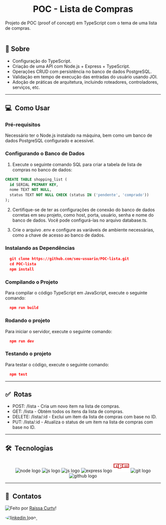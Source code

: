 <h1 align="center">POC - Lista de Compras</h1>
Projeto de POC (proof of concept) em TypeScript com o tema de uma lista de compras.
<br></br>

## 📝&nbsp;Sobre
  - Configuração do TypeScript.
  - Criação de uma API com Node.js + Express + TypeScript.
  - Operações CRUD com persistência no banco de dados PostgreSQL.
  - Validação em tempo de execução das entradas do usuário usando JOI.
  - Adoção de práticas de arquitetura, incluindo roteadores, controladores, serviços, etc.
<hr/>

## 💻 &nbsp;Como Usar

### Pré-requisitos

Necessário ter o Node.js instalado na máquina, bem como um banco de dados PostgreSQL configurado e acessível.

### Configurando o Banco de Dados

1. Execute o seguinte comando SQL para criar a tabela de lista de compras no banco de dados:

```sql
CREATE TABLE shopping_list (
  id SERIAL PRIMARY KEY,
  nome TEXT NOT NULL,
  status TEXT NOT NULL CHECK (status IN ('pendente', 'comprado'))
);
```
2. Certifique-se de ter as configurações de conexão do banco de dados corretas em seu projeto, como host, porta, usuário, senha e nome do banco de dados. Você pode configurá-las no arquivo database.ts.

3. Crie o arquivo .env e configure as variáveis de ambiente necessárias, como a chave de acesso ao banco de dados.

### Instalando as Dependências
```json
  git clone https://github.com/seu-usuario/POC-lista.git
  cd POC-lista
  npm install
```

### Compilando o Projeto
Para compilar o código TypeScript em JavaScript, execute o seguinte comando:
```json
  npm run build
```

### Rodando o projeto
Para iniciar o servidor, execute o seguinte comando:
```json
  npm run dev
```

 ### Testando o projeto
 Para testar o código, execute o seguinte comando:
```json
  npm test
```

<hr/>

## ✅   &nbsp;Rotas
- POST: /lista - Cria um novo item na lista de compras.
- GET: /lista - Obtém todos os itens da lista de compras.
- DELETE: /lista/:id - Exclui um item da lista de compras com base no ID.
- PUT: /lista/:id - Atualiza o status de um item na lista de compras com base no ID.
<hr/>

## 🛠 &nbsp;Tecnologias
<div align="center">
 <img src="https://cdn.jsdelivr.net/gh/devicons/devicon/icons/nodejs/nodejs-original.svg" height="40" width="52" alt="node logo"  />
   <img src="https://cdn.jsdelivr.net/gh/devicons/devicon/icons/javascript/javascript-original.svg" height="40" width="52" alt="js logo"  />   
  <img src="https://cdn.jsdelivr.net/gh/devicons/devicon/icons/typescript/typescript-original.svg" height="40" width="52" alt="js logo"  />      
  <img src="https://cdn.jsdelivr.net/gh/devicons/devicon/icons/express/express-original.svg" height="40" width="52" alt="express logo"  />
  <img src="https://raw.githubusercontent.com/devicons/devicon/master/icons/npm/npm-original-wordmark.svg" height="40" width="52" alt="npm logo"  />
  <img src="https://cdn.jsdelivr.net/gh/devicons/devicon/icons/git/git-original.svg" height="40" width="52" alt="git logo"  />
  <img src="https://cdn.jsdelivr.net/gh/devicons/devicon/icons/github/github-original.svg" height="40" width="52" alt="github logo" />                                   
</div>
<hr/>

## 💬 &nbsp;Contatos
<img align="left" src="https://avatars.githubusercontent.com/curtyraissa?size=100">

Feito por [Raissa Curty](https://github.com/curtyraissa)!

<a href="https://www.linkedin.com/in/raissa-curty/" target="_blank">
    <img style="border-radius:50%;" src="https://raw.githubusercontent.com/maurodesouza/profile-readme-generator/master/src/assets/icons/social/linkedin/default.svg" width="52" height="40" alt="linkedin logo"  />
</a>&nbsp;
